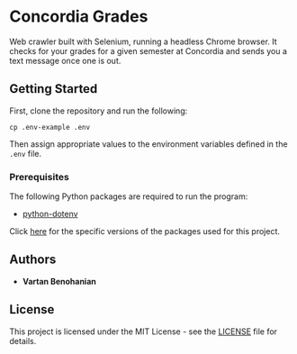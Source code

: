# Concordia Grades

Web crawler built with Selenium, running a headless Chrome browser. It checks for your grades for a given semester at Concordia and sends you a text message once one is out.

## Getting Started

First, clone the repository and run the following:

```
cp .env-example .env
```

Then assign appropriate values to the environment variables defined in the `.env` file.

### Prerequisites

The following Python packages are required to run the program:

- [python-dotenv](https://pypi.org/project/python-dotenv/)

Click [here](requirements.txt) for the specific versions of the packages used for this project.

## Authors

- **Vartan Benohanian**

## License

This project is licensed under the MIT License - see the [LICENSE](LICENSE) file for details.
